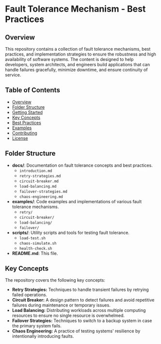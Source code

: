 # Fault Tolerance Mechanism - Best Practices

## Overview

This repository contains a collection of fault tolerance mechanisms, best practices, and implementation strategies to ensure the robustness and high availability of software systems. The content is designed to help developers, system architects, and engineers build applications that can handle failures gracefully, minimize downtime, and ensure continuity of service.

## Table of Contents

- [Overview](#overview)
- [Folder Structure](#folder-structure)
- [Getting Started](#getting-started)
- [Key Concepts](#key-concepts)
- [Best Practices](#best-practices)
- [Examples](#examples)
- [Contributing](#contributing)
- [License](#license)

## Folder Structure

- **docs/**: Documentation on fault tolerance concepts and best practices.
  - `introduction.md`
  - `retry-strategies.md`
  - `circuit-breaker.md`
  - `load-balancing.md`
  - `failover-strategies.md`
  - `chaos-engineering.md`
- **examples/**: Code examples and implementations of various fault tolerance mechanisms.
  - `retry/`
  - `circuit-breaker/`
  - `load-balancing/`
  - `failover/`
- **scripts/**: Utility scripts and tools for testing fault tolerance.
  - `load-test.sh`
  - `chaos-simulate.sh`
  - `health-check.sh`
- **README.md**: This file.

## Key Concepts

The repository covers the following key concepts:

- **Retry Strategies:** Techniques to handle transient failures by retrying failed operations.
- **Circuit Breaker:** A design pattern to detect failures and avoid repetitive failures during maintenance or temporary issues.
- **Load Balancing:** Distributing workloads across multiple computing resources to ensure no single resource is overwhelmed.
- **Failover Strategies:** Techniques to switch to a backup system in case the primary system fails.
- **Chaos Engineering:** A practice of testing systems' resilience by intentionally introducing faults.
